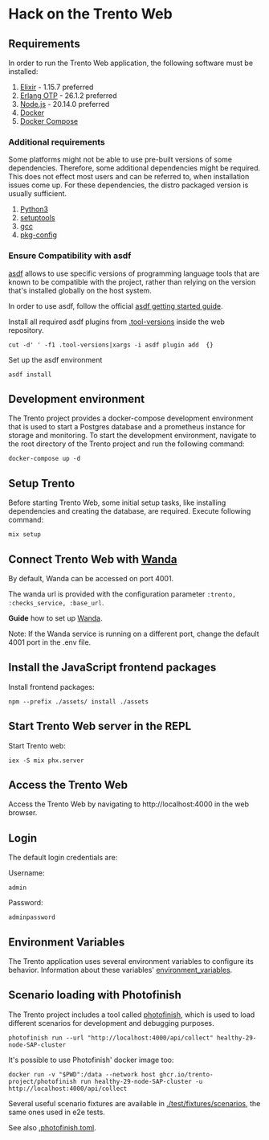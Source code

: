 # Hack on the Trento Web

## Requirements

In order to run the Trento Web application, the following software must be installed:

1. [Elixir](https://elixir-lang.org/) - 1.15.7 preferred
2. [Erlang OTP](https://www.erlang.org/) - 26.1.2 preferred
3. [Node.js](https://nodejs.org/en/) - 20.14.0 preferred
4. [Docker](https://docs.docker.com/get-docker/)
5. [Docker Compose](https://docs.docker.com/compose/install/)

### Additional requirements

Some platforms might not be able to use pre-built versions of some dependencies.
Therefore, some additional dependencies might be required. This does not effect
most users and can be referred to, when installation issues come up.
For these dependencies, the distro packaged version is usually sufficient.

1. [Python3](https://www.python.org/)
2. [setuptools](https://setuptools.pypa.io/en/latest/index.html)
3. [gcc](https://gcc.gnu.org/)
4. [pkg-config](https://www.freedesktop.org/wiki/Software/pkg-config/)

### Ensure Compatibility with asdf

[asdf](https://asdf-vm.com/guide/introduction.html) allows to use specific versions of programming language tools that are known to be compatible with the project, rather than relying on the version that's installed globally on the host system.

In order to use asdf, follow the official [asdf getting started guide](https://asdf-vm.com/guide/getting-started.html).

Install all required asdf plugins from [.tool-versions](/.tool-versions) inside the web repository.

```
cut -d' ' -f1 .tool-versions|xargs -i asdf plugin add  {}
```

Set up the asdf environment

```
asdf install
```

## Development environment

The Trento project provides a docker-compose development environment that is used to start a Postgres database and a prometheus instance for storage and monitoring. To start the development environment, navigate to the root directory of the Trento project and run the following command:

```
docker-compose up -d
```

## Setup Trento

Before starting Trento Web, some initial setup tasks, like installing dependencies and creating the database, are required.
Execute following command:

```
mix setup
```

## Connect Trento Web with [Wanda](https://github.com/trento-project/wanda)

By default, Wanda can be accessed on port 4001.

The wanda url is provided with the configuration parameter `:trento, :checks_service, :base_url`.


**Guide** how to set up [Wanda](https://github.com/trento-project/wanda/blob/main/guides/development/hack_on_wanda.md).

Note: If the Wanda service is running on a different port, change the default 4001 port in the .env file.

## Install the JavaScript frontend packages

Install frontend packages:

```
npm --prefix ./assets/ install ./assets
```

## Start Trento Web server in the REPL

Start Trento web:

```
iex -S mix phx.server
```

## Access the Trento Web

Access the Trento Web by navigating to http://localhost:4000 in the web browser.

## Login

The default login credentials are:

Username:

```
admin
```

Password:

```
adminpassword
```

## Environment Variables

The Trento application uses several environment variables to configure its behavior.
Information about these variables' [environment_variables](./environment_variables.md).

## Scenario loading with Photofinish

The Trento project includes a tool called [photofinish](https://github.com/trento-project/photofinish), which is used to load different scenarios for development and debugging purposes.

```
photofinish run --url "http://localhost:4000/api/collect" healthy-29-node-SAP-cluster
```

It's possible to use Photofinish' docker image too:

```
docker run -v "$PWD":/data --network host ghcr.io/trento-project/photofinish run healthy-29-node-SAP-cluster -u http://localhost:4000/api/collect
```

Several useful scenario fixtures are available in [./test/fixtures/scenarios](https://github.com/trento-project/web/tree/main/test/fixtures/scenarios), the same ones used in e2e tests.

See also [.photofinish.toml](https://github.com/trento-project/web/blob/main/.photofinish.toml).
